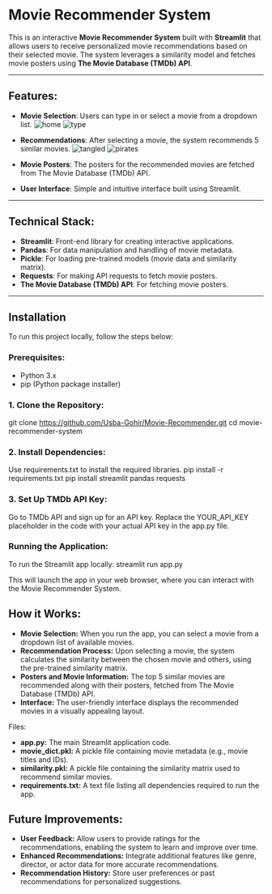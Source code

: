 # Movie Recommender System

This is an interactive **Movie Recommender System** built with **Streamlit** that allows users to receive personalized movie recommendations based on their selected movie. The system leverages a similarity model and fetches movie posters using **The Movie Database (TMDb) API**.

---

## Features:

- **Movie Selection**: Users can type in or select a movie from a dropdown list.
  ![home](https://github.com/user-attachments/assets/412b6277-e4b4-4b0b-a616-7ff675bb8f9c)
  ![type](https://github.com/user-attachments/assets/2ce3d74b-1b29-4d8d-be94-ec13a3b88aa7)
  
- **Recommendations**: After selecting a movie, the system recommends 5 similar movies.
  ![tangled](https://github.com/user-attachments/assets/618c31b7-7467-4738-8602-53d6f05b8889)
  ![pirates](https://github.com/user-attachments/assets/76df113e-50d6-45ca-bc50-25d36a409fdf)
  
- **Movie Posters**: The posters for the recommended movies are fetched from The Movie Database (TMDb) API.

- **User Interface**: Simple and intuitive interface built using Streamlit.
  
---

## Technical Stack:

- **Streamlit**: Front-end library for creating interactive applications.
- **Pandas**: For data manipulation and handling of movie metadata.
- **Pickle**: For loading pre-trained models (movie data and similarity matrix).
- **Requests**: For making API requests to fetch movie posters.
- **The Movie Database (TMDb) API**: For fetching movie posters.

---

## Installation

To run this project locally, follow the steps below:

### Prerequisites:

- Python 3.x
- pip (Python package installer)

### 1. Clone the Repository:


git clone https://github.com/Usba-Gohir/Movie-Recommender.git
cd movie-recommender-system

### 2. Install Dependencies:
Use requirements.txt to install the required libraries.
pip install -r requirements.txt
pip install streamlit pandas requests

### 3. Set Up TMDb API Key:
Go to TMDb API and sign up for an API key.
Replace the YOUR_API_KEY placeholder in the code with your actual API key in the app.py file.

### Running the Application:
To run the Streamlit app locally:
streamlit run app.py

This will launch the app in your web browser, where you can interact with the Movie Recommender System.

## How it Works:

- **Movie Selection:** When you run the app, you can select a movie from a dropdown list of available movies.
- **Recommendation Process:** Upon selecting a movie, the system calculates the similarity between the chosen movie and others, using the pre-trained similarity matrix.
- **Posters and Movie Information:** The top 5 similar movies are recommended along with their posters, fetched from The Movie Database (TMDb) API.
- **Interface:** The user-friendly interface displays the recommended movies in a visually appealing layout.

Files:
- **app.py:** The main Streamlit application code.
- **movie_dict.pkl:** A pickle file containing movie metadata (e.g., movie titles and IDs).
- **similarity.pkl:** A pickle file containing the similarity matrix used to recommend similar movies.
- **requirements.txt:** A text file listing all dependencies required to run the app.

## Future Improvements:
- **User Feedback:** Allow users to provide ratings for the recommendations, enabling the system to learn and improve over time.
- **Enhanced Recommendations:** Integrate additional features like genre, director, or actor data for more accurate recommendations.
- **Recommendation History:** Store user preferences or past recommendations for personalized suggestions.
